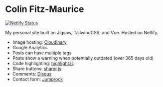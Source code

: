 # Colin Fitz-Maurice

[![Netlify Status](https://api.netlify.com/api/v1/badges/fab10501-9c86-4588-94a3-0060ae98cf66/deploy-status)](https://app.netlify.com/sites/fitz-maurice/deploys)

My personal site built on Jigsaw, TailwindCSS, and Vue. Hosted on Netlify.

-   Image hosting: [Cloudinary](https://cloudinary.com)
-   Google Analytics
-   Posts can have multiple tags
-   Posts show a warning when potentially outdated (over 365 days old)
-   Code highlighting: [highlight.js](https://github.com/highlightjs/highlight.js)
-   Share buttons: [sharer.js](https://github.com/ellisonleao/sharer.js)
-   Comments: [Disqus](https://disqus.com)
-   Contact form: [Jumprock](https://jumprock.co)
